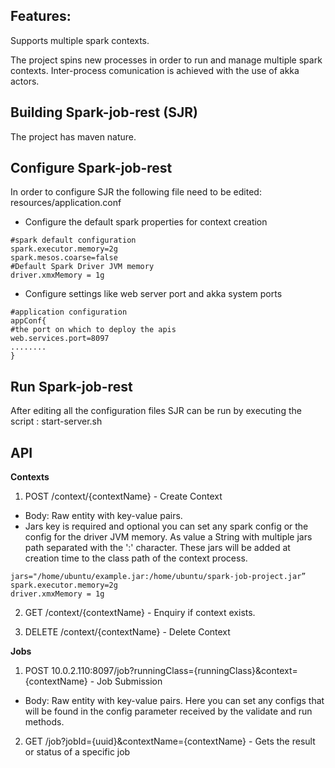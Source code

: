 ## Features:

Supports multiple spark contexts.

The project spins new processes in order to run and manage multiple spark contexts. Inter-process comunication is achieved with the use of akka actors.

## Building Spark-job-rest (SJR)

The project has maven nature.

## Configure Spark-job-rest

In order to configure SJR the following file need to be edited: resources/application.conf

* Configure the default spark properties for context creation
``` 
#spark default configuration
spark.executor.memory=2g
spark.mesos.coarse=false
#Default Spark Driver JVM memory
driver.xmxMemory = 1g
```
* Configure settings like web server port and akka system ports
```
#application configuration
appConf{
#the port on which to deploy the apis
web.services.port=8097
........
}
```

## Run Spark-job-rest

After editing all the configuration files SJR can be run by executing the script : start-server.sh

## API

**Contexts**

1. POST /context/{contextName}  -  Create Context

 * Body:  Raw entity with key-value pairs. 
 * Jars key is required and optional you can set any spark config or the config for the driver JVM memory. As value a String with multiple jars path separated with the ':' character. These jars will be added at creation time to the class path of the context process.
  ``` 
 jars="/home/ubuntu/example.jar:/home/ubuntu/spark-job-project.jar”
 spark.executor.memory=2g
 driver.xmxMemory = 1g
  ```

2. GET /context/{contextName}  -  Enquiry if context exists. 

3. DELETE /context/{contextName}  -  Delete Context

**Jobs**

1. POST 10.0.2.110:8097/job?runningClass={runningClass}&context={contextName}  - Job Submission 

  * Body:  Raw entity with key-value pairs. Here you can set any configs that will be found in the config parameter received by the validate and run methods.

2. GET /job?jobId={uuid}&contextName={contextName} - Gets the result or status of a specific job
